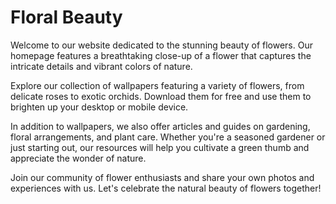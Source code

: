 <!--font:Open Sans-->

# Floral Beauty

Welcome to our website dedicated to the stunning beauty of flowers. Our homepage features a breathtaking close-up of a flower that captures the intricate details and vibrant colors of nature.

Explore our collection of wallpapers featuring a variety of flowers, from delicate roses to exotic orchids. Download them for free and use them to brighten up your desktop or mobile device.

In addition to wallpapers, we also offer articles and guides on gardening, floral arrangements, and plant care. Whether you're a seasoned gardener or just starting out, our resources will help you cultivate a green thumb and appreciate the wonder of nature.

Join our community of flower enthusiasts and share your own photos and experiences with us. Let's celebrate the natural beauty of flowers together!

<!--

Write me markdown content of website with wallpaper:

"A close-up of a flower"

The header of the page should not be copy of the text but rather a real content of the website which is using this wallpaper.


---


# Floral Beauty

Welcome to our website dedicated to the stunning beauty of flowers. Our homepage features a breathtaking close-up of a flower that captures the intricate details and vibrant colors of nature.

Explore our collection of wallpapers featuring a variety of flowers, from delicate roses to exotic orchids. Download them for free and use them to brighten up your desktop or mobile device.

In addition to wallpapers, we also offer articles and guides on gardening, floral arrangements, and plant care. Whether you're a seasoned gardener or just starting out, our resources will help you cultivate a green thumb and appreciate the wonder of nature.

Join our community of flower enthusiasts and share your own photos and experiences with us. Let's celebrate the natural beauty of flowers together!


---


Write me a Google font which is best fitting for the website.

Pick from the list:
- IBM Plex Sans
- Alegreya
- Roboto
- Futura
- Lato
- Playfair Display
- Inter
- Lobster
- Exo 2
- Great Vibes
- Open Sans
- Raleway
- Barlow Condensed
- Dancing Script
- Poppins
- Montserrat
- Orbitron


Write just the font name nothing else.


---


Open Sans

-->
